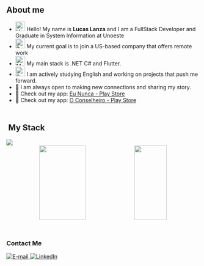 <!-- <h3 align="center">
  FullStack Developer 
</h3> -->

## About me

- <img src="https://raw.githubusercontent.com/Tarikul-Islam-Anik/Animated-Fluent-Emojis/master/Emojis/Hand%20gestures/Hand%20with%20Fingers%20Splayed%20Light%20Skin%20Tone.png" alt="Hand with Fingers Splayed Light Skin Tone" width="25" height="25" /> Hello! My name is __Lucas Lanza__ and I am a FullStack Developer and Graduate in System Information at Unoeste <br />
- <img src="https://raw.githubusercontent.com/Tarikul-Islam-Anik/Animated-Fluent-Emojis/master/Emojis/Hand%20gestures/Brain.png" alt="Brain" width="25" height="25" /> My current goal is to join a US-based company that offers remote work<br />
- <img src="https://raw.githubusercontent.com/Tarikul-Islam-Anik/Animated-Fluent-Emojis/master/Emojis/People%20with%20professions/Man%20Technologist%20Light%20Skin%20Tone.png" alt="Man Technologist Light Skin Tone" width="25" height="25" /> My main stack is .NET C# and Flutter.<br />
- <img src="https://raw.githubusercontent.com/Tarikul-Islam-Anik/Animated-Fluent-Emojis/master/Emojis/People%20with%20professions/Boy%20Light%20Skin%20Tone.png" alt="Boy Light Skin Tone" width="25" height="25" /> I am actively studying English and working on projects that push me forward.<br />
- 🤝 I am always open to making new connections and sharing my story.<br />
- 📱 Check out my app: [Eu Nunca - Play Store](https://play.google.com/store/apps/details?id=com.eununca.eununca_app) <br />
- 📱 Check out my app: [O Conselheiro - Play Store](https://play.google.com/store/apps/details?id=com.Oconselheiro.conselheiro_app) <br />

<img src="./.github/assets/lineBar.png" width="100%" height="8px"/>

## &nbsp;My Stack

<img src="https://skillicons.dev/icons?i=vscode,html,css,js,cs,nodejs,git,github,azure&theme=dark" />

<div align='center'>

<div align="center">  
  
  <img width="49%" height="195px" src="https://github-readme-stats.vercel.app/api?username=lucasalanza&show_icons=true&count_private=true&title_color=80F7D4&icon_color=9d00ff&text_color=c9d1d9&bg_color=0d1117&border_color=fff0" /> 
  
  <img width="41%" height="195px" src="https://github-readme-stats.vercel.app/api/top-langs/?username=lucasalanza&layout=compact&title_color=80F7D4&text_color=fff&bg_color=0d1117&border_color=fff0" />
  
</div>

</div>

<img src="./.github/assets/lineBar.png" width="100%" height="8px"/>

<div><br />

<h3>Contact Me</h3>
<div align="left">
<p>
<a href="mailto:lucasalanza@gmail.com">
<img src="https://img.shields.io/badge/-email-020114?style=for-the-badge&amp;logo=microsoft-outlook&amp;logoColor=6ED2B6&amp;color:FFF" alt="E-mail">
</a>
<a href="https://www.linkedin.com/in/lucaslanza7"><img src="https://img.shields.io/badge/-LinkedIn-020114?style=for-the-badge&amp;logo=linkedin&amp;logoColor=6ED2B6&amp;color:FFF" alt="LinkedIn"></a>
</div>
